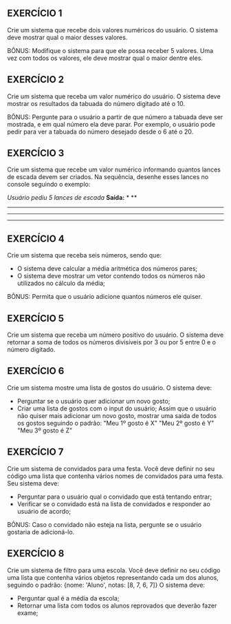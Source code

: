EXERCÍCIO 1
---
Crie um sistema que recebe dois valores numéricos do usuário. O sistema deve mostrar qual o maior desses valores.

BÔNUS: Modifique o sistema para que ele possa receber 5 valores. Uma vez com todos os valores, ele deve mostrar qual o maior dentre eles.

EXERCÍCIO 2
---
Crie um sistema que receba um valor numérico do usuário. O sistema deve mostrar os resultados da tabuada do número digitado até o 10.

BÔNUS: Pergunte para o usuário a partir de que número a tabuada deve ser mostrada, e em qual número ela deve parar. Por exemplo, o usuário pode pedir para ver a tabuada do número desejado desde o 6 até o 20.

EXERCÍCIO 3
---
Crie um sistema que recebe um valor numérico informando quantos lances de escada devem ser criados. Na sequência, desenhe esses lances no console seguindo o exemplo:

*Usuário pediu 5 lances de escada*
**Saída:**
*
**
***
****
*****

EXERCÍCIO 4
---
Crie um sistema que receba seis números, sendo que:
- O sistema deve calcular a média aritmética dos números pares;
- O sistema deve mostrar um vetor contendo todos os números não utilizados no cálculo da média;

BÔNUS: Permita que o usuário adicione quantos números ele quiser.

EXERCÍCIO 5
---
Crie um sistema que receba um número positivo do usuário. O sistema deve retornar a soma de todos os números divisíveis por 3 ou por 5 entre 0 e o número digitado.

EXERCÍCIO 6
---
Crie um sistema mostre uma lista de gostos do usuário. O sistema deve:
- Perguntar se o usuário quer adicionar um novo gosto;
- Criar uma lista de gostos com o input do usuário;
Assim que o usuário não quiser mais adicionar um novo gosto, mostrar uma saída de todos os gostos seguindo o padrão:
"Meu 1º gosto é X"
"Meu 2º gosto é Y"
"Meu 3º gosto é Z"

EXERCÍCIO 7
---
Crie um sistema de convidados para uma festa. Você deve definir no seu código uma lista que contenha vários nomes de convidados para uma festa. Seu sistema deve:
- Perguntar para o usuário qual o convidado que está tentando entrar;
- Verificar se o convidado está na lista de convidados e responder ao usuário de acordo;

BÔNUS: Caso o convidado não esteja na lista, pergunte se o usuário gostaria de adicioná-lo.

EXERCÍCIO 8
---
Crie um sistema de filtro para uma escola. Você deve definir no seu código uma lista que contenha vários objetos representando cada um dos alunos, seguindo o padrão:
{nome: 'Aluno', notas: [8, 7, 6, 7]}
O sistema deve:
- Perguntar qual é a média da escola;
- Retornar uma lista com todos os alunos reprovados que deverão fazer exame;
